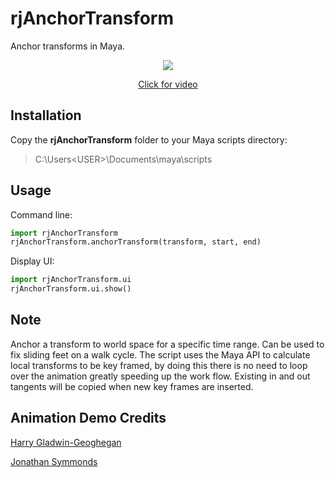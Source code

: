 # rjAnchorTransform
Anchor transforms in Maya.

<p align="center"><img src="https://github.com/robertjoosten/rjAnchorTransform/raw/master/README.gif"></p>
<a href="https://vimeo.com/247672481" target="_blank"><p align="center">Click for video</p></a>

## Installation
Copy the **rjAnchorTransform** folder to your Maya scripts directory:
> C:\Users\<USER>\Documents\maya\scripts

## Usage
Command line:
```python
import rjAnchorTransform
rjAnchorTransform.anchorTransform(transform, start, end)
```

Display UI:
```python
import rjAnchorTransform.ui 
rjAnchorTransform.ui.show()
```

## Note
Anchor a transform to world space for a specific time range. Can be used to fix sliding feet on a walk cycle. The script uses the Maya API to calculate local transforms to be key framed, by doing this there is no need to loop over the animation greatly speeding up the work flow. Existing in and out tangents will be copied when new key frames are inserted.

## Animation Demo Credits
<a href="https://www.highend3d.com/maya/downloads/character-rigs/c/dinorig-for-maya" target="_blank"><p align="left">Harry Gladwin-Geoghegan</p></a>
<a href="http://jonathansymmonds.com/downloads_section/" target="_blank"><p align="left">Jonathan Symmonds</p></a>